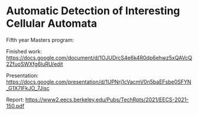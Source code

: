 # Automatic Detection of Interesting Cellular Automata

Fifth year Masters program: 

Finished work: https://docs.google.com/document/d/1OJUDrcS4e6k4R0dp6ehwz5xQAVcQ2ZfuoSWXfg6luRU/edit

Presentation: https://docs.google.com/presentation/d/1UPNrj1cVacmV0n5baEFsbe0SFYN_G1X7IFkJO_7Jisc

Report: https://www2.eecs.berkeley.edu/Pubs/TechRpts/2021/EECS-2021-150.pdf
